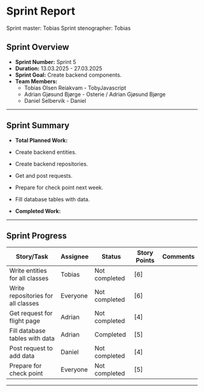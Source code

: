 # **Sprint Report**

Sprint master: Tobias
Sprint stenographer: Tobias

## **Sprint Overview**

- **Sprint Number:** Sprint 5
- **Duration:** 13.03.2025 - 27.03.2025
- **Sprint Goal:** Create backend components.
- **Team Members:**
  - Tobias Olsen Reiakvam - TobyJavascript
  - Adrian Gjøsund Bjørge - Osterie / Adrian Gjøsund Bjørge
  - Daniel Selbervik - Daniel

---

## **Sprint Summary**

- **Total Planned Work:**
- Create backend entities.
- Create backend repositories.
- Get and post requests.
- Prepare for check point next week. 
- Fill database tables with data.

- **Completed Work:**

---

## **Sprint Progress**

| Story/Task                         | Assignee | Status        | Story Points | Comments |
| ---------------------------------- | -------- | ------------- | ------------ | -------- |
| Write entities for all classes     | Tobias   | Not completed | [6]          |          |
| Write repositories for all classes | Everyone | Not completed | [6]          |          |
| Get request for flight page        | Adrian   | Not completed | [4]          |          |
| Fill database tables with data     | Adrian   | Completed     | [5]          |          |
| Post request to add data           | Daniel   | Not completed | [4]          |          |
| Prepare for check point            | Everyone | Not completed | [5]          |          |


---
